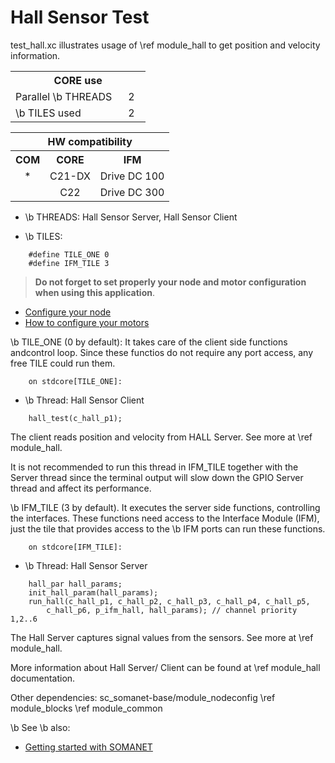 Hall Sensor Test
=========================

test_hall.xc illustrates usage of \ref module_hall to get position and velocity information.

<table class="core_usage" align="center" cellpadding="5" width="20%">
<tr>
    <th colspan="2">CORE use</th>
</tr>
<tr>
    <td>Parallel \b THREADS</td>
    <td width="30px" align="center"> 2 </td>
</tr>
<tr>
    <td>\b TILES used</td>
    <td width="30px" align="center"> 2 </td>
 </tr>
</table>

<table  class="hw_comp" align="center" cellpadding="2" width="50%">
<tr align="center">
    <th colspan="3">HW compatibility</th>
  <tr align="center">
    <th>COM</th>
    <th>CORE</th>
    <th>IFM</th>
  </tr>
  <tr align="center">
    <td>*</td>
    <td>C21-DX</td>
   <td>Drive DC 100</td>
 </tr>
  <tr align="center">
    <td></td>
    <td>C22</td>
    <td>Drive DC 300</td>
  </tr>
</table>

- \b THREADS: Hall Sensor Server, Hall Sensor Client

- \b TILES:
```
	#define TILE_ONE 0
	#define IFM_TILE 3 
```

> **Do not forget to set properly your node and motor configuration when using this application**.

- [Configure your node]() 
- [How to configure your motors](https://github.com/synapticon/sc_sncn_motorctrl_sin/blob/master/howto/HOW_TO_CONFIGURE_MOTORS.md)

\b TILE_ONE (0 by default): It takes care of the client side functions andcontrol loop. Since these functios do not require any port access, any free TILE could run them.
```
	on stdcore[TILE_ONE]:
```
- \b Thread: Hall Sensor Client
```
	hall_test(c_hall_p1);
```
The client reads position and velocity from HALL Server. See more at \ref module_hall.

It is not recommended  to run this thread in IFM_TILE together with the Server thread since the terminal output will slow down the GPIO Server thread and affect its performance.

\b IFM_TILE (3 by default). It executes the server side functions, controlling the interfaces. These functions need access to the Interface Module (IFM), just the tile that provides access to the \b IFM ports can run these functions.  
```	
	on stdcore[IFM_TILE]: 
```
- \b Thread: Hall Sensor Server
```
	hall_par hall_params;
	init_hall_param(hall_params);
	run_hall(c_hall_p1, c_hall_p2, c_hall_p3, c_hall_p4, c_hall_p5,
		c_hall_p6, p_ifm_hall, hall_params); // channel priority 1,2..6
```
The Hall Server captures signal values from the sensors. See more at \ref module_hall.


More information about Hall Server/ Client can be found at \ref module_hall documentation.

Other dependencies: sc_somanet-base/module_nodeconfig \ref module_blocks \ref module_common

\b See \b also:

- [Getting started with SOMANET](http://doc.synapticon.com/wiki/index.php/Category:Getting_Started_with_SOMANET)  
